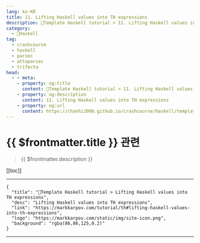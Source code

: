 ```yaml
---
lang: ko-KR
title: 11. Lifting Haskell values into TH expressions
description: 🐑Template Haskell tutorial > 11. Lifting Haskell values into TH expressions
category:
  - 🐑Haskell
tag: 
  - crashcourse
  - haskell
  - parsec
  - attoparsec
  - trifecta
head:
  - - meta:
    - property: og:title
      content: 🐑Template Haskell tutorial > 11. Lifting Haskell values into TH expressions
    - property: og:description
      content: 11. Lifting Haskell values into TH expressions
    - property: og:url
      content: https://chanhi2000.github.io/crashcourse/haskell/template-haskell/11.html
---
```


# {{ $frontmatter.title }} 관련

> {{ $frontmatter.description }}

[[toc]]

---

```component VPCard
{
  "title": "🐑Template Haskell tutorial > Lifting Haskell values into TH expressions",
  "desc": "Lifting Haskell values into TH expressions",
  "link": "https://markkarpov.com/tutorial/th#lifting-haskell-values-into-th-expressions",
  "logo": "https://markkarpov.com/static/img/site-icon.png",
  "background": "rgba(86,86,125,0.2)"
}
```

---

<TagLinks />